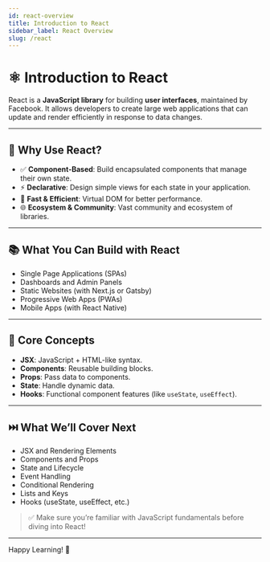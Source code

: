 ```yaml
---
id: react-overview
title: Introduction to React
sidebar_label: React Overview
slug: /react
---
```


# ⚛️ Introduction to React

React is a **JavaScript library** for building **user interfaces**, maintained by Facebook. It allows developers to create large web applications that can update and render efficiently in response to data changes.

---

## 🎯 Why Use React?

- ✅ **Component-Based**: Build encapsulated components that manage their own state.
- ⚡ **Declarative**: Design simple views for each state in your application.
- 🚀 **Fast & Efficient**: Virtual DOM for better performance.
- 🌐 **Ecosystem & Community**: Vast community and ecosystem of libraries.

---

## 📚 What You Can Build with React

- Single Page Applications (SPAs)
- Dashboards and Admin Panels
- Static Websites (with Next.js or Gatsby)
- Progressive Web Apps (PWAs)
- Mobile Apps (with React Native)

---

## 🔧 Core Concepts

- **JSX**: JavaScript + HTML-like syntax.
- **Components**: Reusable building blocks.
- **Props**: Pass data to components.
- **State**: Handle dynamic data.
- **Hooks**: Functional component features (like `useState`, `useEffect`).

---

## ⏭️ What We’ll Cover Next

- JSX and Rendering Elements
- Components and Props
- State and Lifecycle
- Event Handling
- Conditional Rendering
- Lists and Keys
- Hooks (useState, useEffect, etc.)

> ✅ Make sure you’re familiar with JavaScript fundamentals before diving into React!

---

Happy Learning! 🚀
